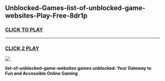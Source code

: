 
## Unblocked-Games-list-of-unblocked-game-websites-Play-Free-8dr1p
<h3>
<a href="https://premium76.site?title=list-of-unblocked-game-websites&ref=22A">CLICK TO PLAY</a></h3>
<hr>

<h3>
<a href="https://premium76.site?title=list-of-unblocked-game-websites&ref=22A">CLICK 2 PLAY</a>
  
</h3>

<a href="https://premium76.site?title=list-of-unblocked-game-websites&ref=22A"><img src="https://clearcache.store/games.png"></a>


**list-of-unblocked-game-websites games unblocked: Your Gateway to Fun and Accessible Online Gaming**
